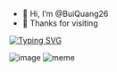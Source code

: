 - 👋 Hi, I’m @BuiQuang26
- 👻 Thanks for visiting

[![Typing SVG](https://readme-typing-svg.demolab.com?font=Fira+Code&pause=1000&random=false&width=435&lines=xin+ch%C3%A0o+anh+em)](https://git.io/typing-svg)

![image](https://i.pinimg.com/originals/ee/b8/a5/eeb8a5a275a674dff32da4b84ec6ca65.gif) ![meme](https://media4.giphy.com/media/RbDKaczqWovIugyJmW/giphy.gif)

<!---
BuiQuang26/BuiQuang26 is a ✨ special ✨ repository because its `README.md` (this file) appears on your GitHub profile.
You can click the Preview link to take a look at your changes.
--->
